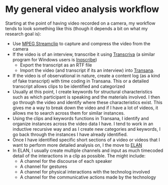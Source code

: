 # My general video analysis workflow

Starting at the point of having video recorded on a camera, my workflow tends to look something like this (though it depends a bit on what my research goal is):

- Use [MPEG Streamclip](http://www.squared5.com) to capture and compress the video from the camera
- If the video is of an interview, transcribe it using [Transcriva](http://www.bartastechnologies.com/products/transcriva/) (a similar program for Windows users is [Inqscribe](https://www.inqscribe.com))
  - Export the transcript as an RTF file
  - Import the video (and transcript if its an interview) into [Transana](https://www.transana.com).
- If the video is of observational in nature, create a content log (as a kind of fake transcript) with time coding in Transana. This or a detailed transcript allows clips to be identified and categorized
- Usually at this point, I create keywords for structural characteristics such as which participant is speaking and the materials involved. I then go through the video and identify where these characteristics exist. This gives me a way to break down the video and if I have a lot of videos, it allows me to search across them for similar instances.
- Using the clips and keywords functions in Transana, I identify and organize instances across the video data I have. I tend to work in an inductive recursive way and as I create new categories and keywords, I go back through the instances I have already identified.
- Once I have identified specific short sections of a video or videos that I want to perform more detailed analysis on, I the move to [ELAN](https://tla.mpi.nl/tools/tla-tools/elan/)
- In ELAN, I usually create multiple channels and input as much timecoded detail of the interactions in a clip as possible. The might include:
  - A channel for the discourse of each speaker
  - A channel for gestures
  - A channel for physical interactions with the technolog involved
  - A channel for the communicative actions made by the technology
